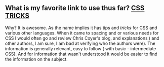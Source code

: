 ## What is my favorite link to use thus far? [**CSS TRICKS**](https://css-tricks.com/)

Why? It is awesome. As the name implies it has tips and *tricks* for CSS and various
other languages. When it came to spacing and or various needs for CSS I would often
go and review Chris Coyer's blog, and explanations ( and other authors, I am sure, I am bad at
  verifying who the authors were). The information is generally relevant, easy to follow ( with basic - intermediate CSS). And for information that wasn't understood it would be easier to find the information on the subject.
